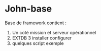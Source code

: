 # John-base

Base de framework contient :

1) Un coté mission et serveur opérationnel
2) EXTDB 3 installer configurer
3) quelques script exemple
